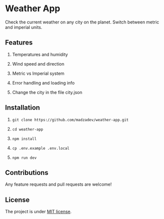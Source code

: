 # Weather App

Check the current weather on any city on the planet. Switch between metric and imperial units.

## Features

1. Temperatures and humidity

2. Wind speed and direction

3. Metric vs Imperial system

6. Error handling and loading info

7. Change the city in the file city.json

## Installation

1. `git clone https://github.com/madzadev/weather-app.git`

2. `cd weather-app`

3. `npm install`

6. `cp .env.example .env.local`

8. `npm run dev`

## Contributions

Any feature requests and pull requests are welcome!

## License

The project is under [MIT license](https://choosealicense.com/licenses/mit/).
